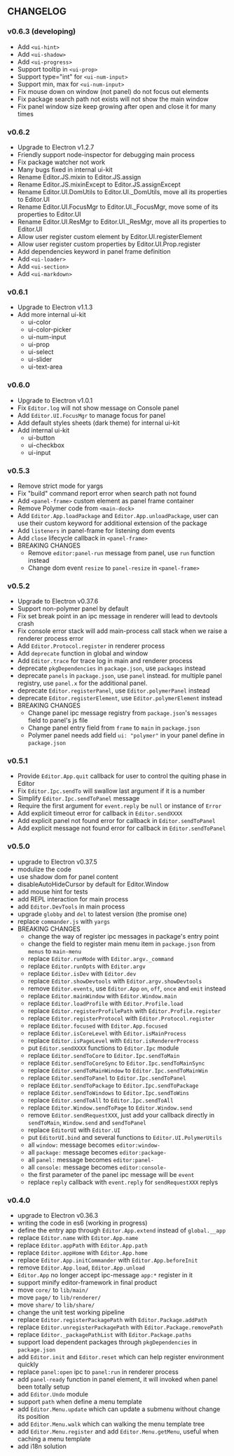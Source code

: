 ## CHANGELOG

### v0.6.3 (developing)

 - Add `<ui-hint>`
 - Add `<ui-shadow>`
 - Add `<ui-progress>`
 - Support tooltip in `<ui-prop>`
 - Support type="int" for `<ui-num-input>`
 - Support min, max for `<ui-num-input>`
 - Fix mouse down on window (not panel) do not focus out elements
 - Fix package search path not exists will not show the main window
 - Fix panel window size keep growing after open and close it for many times

### v0.6.2

 - Upgrade to Electron v1.2.7
 - Friendly support node-inspector for debugging main process
 - Fix package watcher not work
 - Many bugs fixed in internal ui-kit
 - Rename Editor.JS.mixin to Editor.JS.assign
 - Rename Editor.JS.mixinExcept to Editor.JS.assignExcept
 - Rename Editor.UI.DomUtils to Editor.UI._DomUtils, move all its properties to Editor.UI
 - Rename Editor.UI.FocusMgr to Editor.UI._FocusMgr, move some of its properties to Editor.UI
 - Rename Editor.UI.ResMgr to Editor.UI._ResMgr, move all its properties to Editor.UI
 - Allow user register custom element by Editor.UI.registerElement
 - Allow user register custom properties by Editor.UI.Prop.register
 - Add dependencies keyword in panel frame definition
 - Add `<ui-loader>`
 - Add `<ui-section>`
 - Add `<ui-markdown>`

### v0.6.1

 - Upgrade to Electron v1.1.3
 - Add more internal ui-kit
   - ui-color
   - ui-color-picker
   - ui-num-input
   - ui-prop
   - ui-select
   - ui-slider
   - ui-text-area

### v0.6.0

 - Upgrade to Electron v1.0.1
 - Fix `Editor.log` will not show message on Console panel
 - Add `Editor.UI.FocusMgr` to manage focus for panel
 - Add default styles sheets (dark theme) for internal ui-kit
 - Add internal ui-kit
   - ui-button
   - ui-checkbox
   - ui-input

### v0.5.3

 - Remove strict mode for yargs
 - Fix "build" command report error when search path not found
 - Add `<panel-frame>` custom element as panel frame container
 - Remove Polymer code from `<main-dock>`
 - Add `Editor.App.loadPackage` and `Editor.App.unloadPackage`, user can use their custom keyword for additional extension of the package
 - Add `listeners` in panel-frame for listening dom events
 - Add `close` lifecycle callback in `<panel-frame>`
 - BREAKING CHANGES
   - Remove `editor:panel-run` message from panel, use `run` function instead
   - Change dom event `resize` to `panel-resize` in `<panel-frame>`

### v0.5.2

 - Upgrade to Electron v0.37.6
 - Support non-polymer panel by default
 - Fix set break point in an ipc message in renderer will lead to devtools crash
 - Fix console error stack will add main-process call stack when we raise a renderer process error
 - Add `Editor.Protocol.register` in renderer process
 - Add `deprecate` function in global and window
 - Add `Editor.trace` for trace log in main and renderer process
 - deprecate `pkgDependencies` in `package.json`, use `packages` instead
 - deprecate `panels` in `package.json`, use `panel` instead. for multiple panel registry, use `panel.x` for the additional panel.
 - deprecate `Editor.registerPanel`, use `Editor.polymerPanel` instead
 - deprecate `Editor.registerElement`, use `Editor.polymerElement` instead
 - BREAKING CHANGES
   - Change panel ipc message registry from `package.json`'s `messages` field to panel's js file
   - Change panel entry field from `frame` to `main` in `package.json`
   - Polymer panel needs add field `ui: "polymer"` in your panel define in `package.json`

### v0.5.1

 - Provide `Editor.App.quit` callback for user to control the quiting phase in Editor
 - Fix `Editor.Ipc.sendTo` will swallow last argument if it is a number
 - Simplify `Editor.Ipc.sendToPanel` message
 - Require the first argument for `event.reply` be `null` or instance of `Error`
 - Add explicit timeout error for callback in `Editor.sendXXXX`
 - Add explicit panel not found error for callback in `Editor.sendToPanel`
 - Add explicit message not found error for callback in `Editor.sendToPanel`

### v0.5.0

 - upgrade to Electron v0.37.5
 - modulize the code
 - use shadow dom for panel content
 - disableAutoHideCursor by default for Editor.Window
 - add mouse hint for tests
 - add REPL interaction for main process
 - add `Editor.DevTools` in main process
 - upgrade `globby` and `del` to latest version (the promise one)
 - replace `commander.js` with `yargs`
 - BREAKING CHANGES
   - change the way of register ipc messages in package's entry point
   - change the field to register main menu item in `package.json` from `menus` to `main-menu`
   - replace `Editor.runMode` with `Editor.argv._command`
   - replace `Editor.runOpts` with `Editor.argv`
   - replace `Editor.isDev` with `Editor.dev`
   - replace `Editor.showDevtools` with `Editor.argv.showDevtools`
   - remove `Editor.events`, use `Editor.App` `on`, `off`, `once` and `emit` instead
   - replace `Editor.mainWindow` with `Editor.Window.main`
   - replace `Editor.loadProfile` with `Editor.Profile.load`
   - replace `Editor.registerProfilePath` with `Editor.Profile.register`
   - replace `Editor.registerProtocol` with `Editor.Protocol.register`
   - replace `Editor.focused` with `Editor.App.focused`
   - replace `Editor.isCoreLevel` with `Editor.isMainProcess`
   - replace `Editor.isPageLevel` with `Editor.isRendererProcess`
   - put `Editor.sendXXXX` functions to `Editor.Ipc` module
   - replace `Editor.sendToCore` to `Editor.Ipc.sendToMain`
   - replace `Editor.sendToCoreSync` to `Editor.Ipc.sendToMainSync`
   - replace `Editor.sendToMainWindow` to `Editor.Ipc.sendToMainWin`
   - replace `Editor.sendToPanel` to `Editor.Ipc.sendToPanel`
   - replace `Editor.sendToPackage` to `Editor.Ipc.sendToPackage`
   - replace `Editor.sendToWindows` to `Editor.Ipc.sendToWins`
   - replace `Editor.sendToAll` to `Editor.Ipc.sendToAll`
   - replace `Editor.Window.sendToPage` to `Editor.Window.send`
   - remove `Editor.sendRequestXXX`, just add your callback directly in `sendToMain`, `Window.send` and `sendToPanel`
   - replace `EditorUI` with `Editor.UI`
   - put `EditorUI.bind` and several functions to `Editor.UI.PolymerUtils`
   - all `window:` message becomes `editor:window-`
   - all `package:` message becomes `editor:package-`
   - all `panel:` message becomes `editor:panel-`
   - all `console:` message becomes `editor:console-`
   - the first parameter of the panel ipc message will be `event`
   - replace `reply` callback with `event.reply` for `sendRequestXXX` replys

### v0.4.0

 - upgrade to Electron v0.36.3
 - writing the code in es6 (working in progress)
 - define the entry app through `Editor.App.extend` instead of `global.__app`
 - replace `Editor.name` with `Editor.App.name`
 - replace `Editor.appPath` with `Editor.App.path`
 - replace `Editor.appHome` with `Editor.App.home`
 - replace `Editor.App.initCommander` with `Editor.App.beforeInit`
 - remove `Editor.App.load`, `Editor.App.unload`
 - `Editor.App` no longer accept ipc-message `app:*` register in it
 - support minify editor-framework in final product
 - move `core/` to `lib/main/`
 - move `page/` to `lib/renderer/`
 - move `share/` to `lib/share/`
 - change the unit test working pipeline
 - replace `Editor.registerPackagePath` with `Editor.Package.addPath`
 - replace `Editor.unregisterPackagePath` with `Editor.Package.removePath`
 - replace `Editor._packagePathList` with `Editor.Package.paths`
 - support load dependent packages through `pkgDependencies` in `package.json`
 - add `Editor.init` and `Editor.reset` which can help register environment quickly
 - replace `panel:open` ipc to `panel:run` in renderer process
 - add `panel-ready` function in panel element, it will invoked when panel been totally setup
 - add `Editor.Undo` module
 - support `path` when define a menu template
 - add `Editor.Menu.update` which can update a submenu without change its position
 - add `Editor.Menu.walk` which can walking the menu template tree
 - add `Editor.Menu.register` and add `Editor.Menu.getMenu`, useful when caching a menu template
 - add i18n solution
